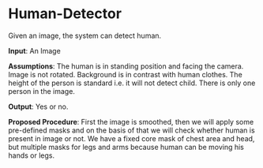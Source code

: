 # Human-Detector
Given an image, the system can detect human.

**Input**: An Image

**Assumptions**: 
The human is in standing position and facing the camera.
Image is not rotated.
Background is in contrast with human clothes.
The height of the person is standard i.e. it will not detect child.
There is only one person in the image.

**Output**: Yes or no.

**Proposed Procedure**:
First the image is smoothed, then we will apply some pre-defined masks and on the basis of that we will check whether human is present in image or not. We have a fixed core mask of chest area and head, but multiple masks for legs and arms because human can be moving his hands or legs.
